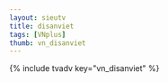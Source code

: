 ```yaml
--- 
layout: sieutv
title: disanviet
tags: [VNplus]
thumb: vn_disanviet
---
```

{% include tvadv key="vn_disanviet" %} 
